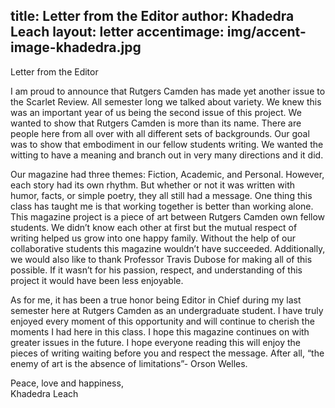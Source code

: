 title: Letter from the Editor
author: Khadedra Leach
layout: letter
accentimage: img/accent-image-khadedra.jpg
---

Letter from the Editor 

I am proud to announce that Rutgers Camden has made yet another issue to the Scarlet Review. All semester long we talked about variety. We knew this was an important year of us being the second issue of this project. We wanted to show that Rutgers Camden is more than its name. There are people here from all over with all different sets of backgrounds. Our goal was to show that embodiment in our fellow students writing. We wanted the witting to have a meaning and branch out in very many directions and it did. 
 
Our magazine had three themes: Fiction, Academic, and Personal. However, each story had its own rhythm. But whether or not it was written with humor, facts, or simple poetry, they all still had a message. One thing this class has taught me is that working together is better than working alone. This magazine project is a piece of art between Rutgers Camden own fellow students. We didn’t know each other at first but the mutual respect of writing helped us grow into one happy family. Without the help of our collaborative students this magazine wouldn’t have succeeded. Additionally, we would also like to thank Professor Travis Dubose for making all of this possible. If it wasn’t for his passion, respect, and understanding of this project it would have been less enjoyable. 

As for me, it has been a true honor being Editor in Chief during my last semester here at Rutgers Camden as an undergraduate student. I have truly enjoyed every moment of this opportunity and will continue to cherish the moments I had here in this class. I hope this magazine continues on with greater issues in the future. I hope everyone reading this will enjoy the pieces of writing waiting before you and respect the message. After all, “the enemy of art is the absence of limitations”- Orson Welles.

Peace, love and happiness,               
Khadedra Leach